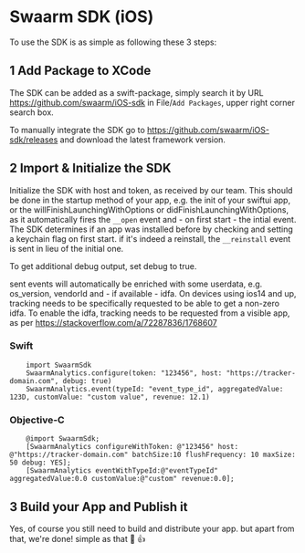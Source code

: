 # Swaarm SDK (iOS)

To use the SDK is as simple as following these 3 steps:

## 1 Add Package to XCode

The SDK can be added as a swift-package, simply search it by URL https://github.com/swaarm/iOS-sdk in File/`Add Packages`, upper right corner search box.

To manually integrate the SDK go to https://github.com/swaarm/iOS-sdk/releases and download the latest framework version.


## 2 Import & Initialize the SDK

Initialize the SDK with host and token, as received by our team.
This should be done in the startup method of your app, e.g. the init of your swiftui app, or the willFinishLaunchingWithOptions or didFinishLaunchingWithOptions, as it automatically fires the `__open` event and - on first start - the intial event.
The SDK determines if an app was installed before by checking and setting a keychain flag on first start. if it's indeed a reinstall, the `__reinstall` event is sent in lieu of the initial one.

To get additional debug output, set debug to true.

sent events will automatically be enriched with some userdata, e.g. os_version, vendorId and - if available - idfa.
On devices using ios14 and up, tracking needs to be specifically requested to be able to get a non-zero idfa. To enable the idfa,
tracking needs to be requested from a visible app, as per https://stackoverflow.com/a/72287836/1768607

### Swift

```
    import SwaarmSdk
    SwaarmAnalytics.configure(token: "123456", host: "https://tracker-domain.com", debug: true)
    SwaarmAnalytics.event(typeId: "event_type_id", aggregatedValue: 123D, customValue: "custom value", revenue: 12.1)
```

### Objective-C
```
    @import SwaarmSdk;
    [SwaarmAnalytics configureWithToken: @"123456" host: @"https://tracker-domain.com" batchSize:10 flushFrequency: 10 maxSize: 50 debug: YES];
    [SwaarmAnalytics eventWithTypeId:@"eventTypeId" aggregatedValue:0.0 customValue:@"custom" revenue:0.0];
```

## 3 Build your App and Publish it

Yes, of course you still need to build and distribute your app. but apart from that, we're done! simple as that 🤩 👍
